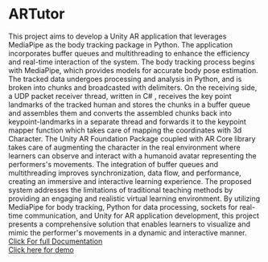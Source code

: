 # ARTutor
This project aims to develop a Unity AR application that leverages
MediaPipe as the body tracking package in Python. The application incorporates
buffer queues and multithreading to enhance the efficiency and real-time
interaction of the system. The body tracking process begins with MediaPipe,
which provides models for accurate body pose estimation. The tracked data
undergoes processing and analysis in Python, and is broken into chunks and
broadcasted with delimiters. On the receiving side, a UDP packet receiver
thread, written in C# , receives the key point landmarks of the tracked human
and stores the chunks in a buffer queue and assembles them and converts the
assembled chunks back into keypoint-landmarks in a separate thread and
forwards it to the keypoint mapper function which takes care of mapping the
coordinates with 3d Character. The Unity AR Foundation Package coupled with
AR Core library takes care of augmenting the character in the real environment
where learners can observe and interact with a humanoid avatar representing the
performers's movements. The integration of buffer queues and multithreading
improves synchronization, data flow, and performance, creating an immersive
and interactive learning experience. The proposed system addresses the
limitations of traditional teaching methods by providing an engaging and
realistic virtual learning environment. By utilizing MediaPipe for body tracking,
Python for data processing, sockets for real-time communication, and Unity for
AR application development, this project presents a comprehensive solution that
enables learners to visualize and mimic the performer's movements in a
dynamic and interactive manner.
<br>
[Click For full Documentation](https://github.com/Aadityaprabu002/ARTutor/blob/main/Documentation/ARTUTOR%20Report.pdf)
<br>
[Click here for demo](https://youtube.com/playlist?list=PLCk1Y31wvMhXjcgWnek1wSJLmZKr1x8f1)
